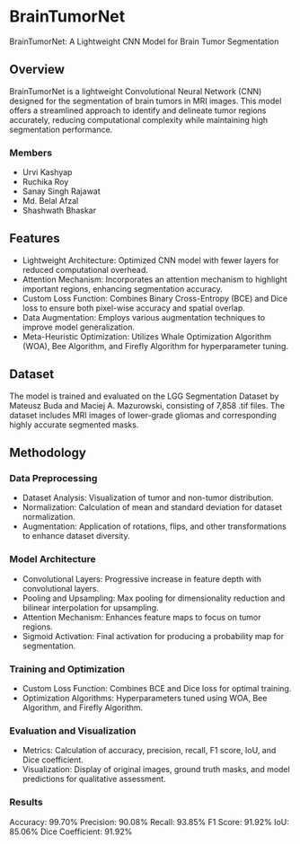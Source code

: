# BrainTumorNet
BrainTumorNet: A Lightweight CNN Model for Brain Tumor Segmentation
## Overview
BrainTumorNet is a lightweight Convolutional Neural Network (CNN) designed for the segmentation of brain tumors in MRI images. This model offers a streamlined approach to identify and delineate tumor regions accurately, reducing computational complexity while maintaining high segmentation performance.

### Members
- Urvi Kashyap‬
- Ruchika Roy‬
- Sanay Singh Rajawat
- ‬‭Md. Belal Afzal
- ‬‭Shashwath Bhaskar

## Features
- Lightweight Architecture: Optimized CNN model with fewer layers for reduced computational overhead.
- Attention Mechanism: Incorporates an attention mechanism to highlight important regions, enhancing segmentation accuracy.
- Custom Loss Function: Combines Binary Cross-Entropy (BCE) and Dice loss to ensure both pixel-wise accuracy and spatial overlap.
- Data Augmentation: Employs various augmentation techniques to improve model generalization.
- Meta-Heuristic Optimization: Utilizes Whale Optimization Algorithm (WOA), Bee Algorithm, and Firefly Algorithm for hyperparameter tuning.
## Dataset
The model is trained and evaluated on the LGG Segmentation Dataset by Mateusz Buda and Maciej A. Mazurowski, consisting of 7,858 .tif files. The dataset includes MRI images of lower-grade gliomas and corresponding highly accurate segmented masks.

## Methodology
### Data Preprocessing
- Dataset Analysis: Visualization of tumor and non-tumor distribution.
- Normalization: Calculation of mean and standard deviation for dataset normalization.
- Augmentation: Application of rotations, flips, and other transformations to enhance dataset diversity.
### Model Architecture
- Convolutional Layers: Progressive increase in feature depth with convolutional layers.
- Pooling and Upsampling: Max pooling for dimensionality reduction and bilinear interpolation for upsampling.
- Attention Mechanism: Enhances feature maps to focus on tumor regions.
- Sigmoid Activation: Final activation for producing a probability map for segmentation.
### Training and Optimization
- Custom Loss Function: Combines BCE and Dice loss for optimal training.
- Optimization Algorithms: Hyperparameters tuned using WOA, Bee Algorithm, and Firefly Algorithm.
### Evaluation and Visualization
- Metrics: Calculation of accuracy, precision, recall, F1 score, IoU, and Dice coefficient.
- Visualization: Display of original images, ground truth masks, and model predictions for qualitative assessment.
### Results
Accuracy: 99.70%
Precision: 90.08%
Recall: 93.85%
F1 Score: 91.92%
IoU: 85.06%
Dice Coefficient: 91.92%
